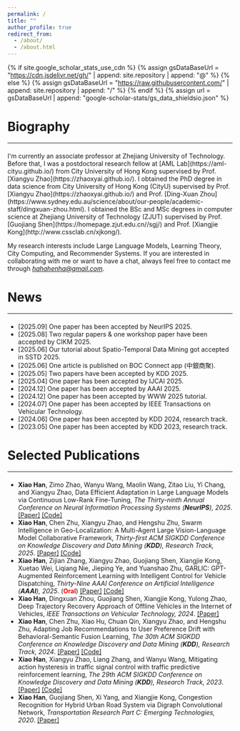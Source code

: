 ```yaml
---
permalink: /
title: ""
author_profile: true
redirect_from: 
  - /about/
  - /about.html
---
```

{% if site.google_scholar_stats_use_cdn %}
{% assign gsDataBaseUrl = "https://cdn.jsdelivr.net/gh/" | append: site.repository | append: "@" %}
{% else %}
{% assign gsDataBaseUrl = "https://raw.githubusercontent.com/" | append: site.repository | append: "/" %}
{% endif %}
{% assign url = gsDataBaseUrl | append: "google-scholar-stats/gs_data_shieldsio.json" %}
<!-- <span class='anchor' id='about-me'></span> -->

# Biography
<hr style="margin-top: 8px; margin-bottom: 20px;">
I'm currently an associate professor at Zhejiang University of Technology.
Before that, I was a postdoctoral research fellow at [AML Lab](https://aml-cityu.github.io/) from City University of Hong Kong supervised by Prof. [Xiangyu Zhao](https://zhaoxyai.github.io/).
I obtained the PhD degree in data science from City University of Hong Kong (CityU) supervised by Prof. [Xiangyu Zhao](https://zhaoxyai.github.io/) and Prof. [Ding-Xuan Zhou](https://www.sydney.edu.au/science/about/our-people/academic-staff/dingxuan-zhou.html). 
I obtained the BSc and MSc degrees in computer science at Zhejiang University of Technology (ZJUT) supervised by Prof. [Guojiang Shen](https://homepage.zjut.edu.cn//sgj/) and Prof. [Xiangjie Kong](http://www.cssclab.cn/xjkong/).

My research interests include Large Language Models, Learning Theory, City Computing, and Recommender Systems.
If you are interested in collaborating with me or want to have a chat, always feel free to contact me through <a href="mailto:hahahenha@gmail.com">*hahahenha@gmail.com*</a>.


# News
<hr style="margin-top: 8px; margin-bottom: 20px;">
<!--
<style>
  .scrollable {
    max-height: 150px; /* 设置最大高度 */
    overflow-y: scroll; /* 设置垂直滚动条 */
  }
</style>
-->

<div class="scrollable">

<ul>
    <li>[2025.09] One paper has been accepted by NeurIPS 2025. </li>
    <li>[2025.08] Two regular papers & one workshop paper have been accepted by CIKM 2025. </li>
    <li>[2025.06] Our tutorial about Spatio-Temporal Data Mining got accepted in SSTD 2025. </li>
    <li>[2025.06] One article is published on BOC Connect app (中銀商聚). </li>
    <li>[2025.05] Two papers have been accepted by KDD 2025.</li>
    <li>[2025.04] One paper has been accepted by IJCAI 2025.</li> 
    <li>[2024.12] One paper has been accepted by AAAI 2025.</li>
    <li>[2024.12] One paper has been accepted by WWW 2025 tutorial.</li>
    <li>[2024.07] One paper has been accepted by IEEE Transactions on Vehicular Technology.</li>
    <li>[2024.06] One paper has been accepted by KDD 2024, research track.</li>
    <li>[2023.05] One paper has been accepted by KDD 2023, research track.</li>
</ul>
</div>




# Selected Publications 
<hr style="margin-top: 8px; margin-bottom: 20px;">

<ul>
  <li>
    <Strong>Xiao Han</Strong>, Zimo Zhao, Wanyu Wang, Maolin Wang, Zitao Liu, Yi Chang, and Xiangyu Zhao,
    Data Efficient Adaptation in Large Language Models via Continuous Low-Rank Fine-Tuning,
    <em>The Thirty-ninth Annual Conference on Neural Information Processing Systems (<Strong>NeurIPS</Strong>), 2025</em>.
    <a target="_blank" rel="noopener" href="https://arxiv.org/pdf/2509.18942?">[Paper]</a>
    <a target="_blank" rel="noopener" href="https://github.com/zzm-black/DEAL-Continuous-Low-Rank-Fine-Tuning">[Code]</a>
  </li>
  
  <li>
    <Strong>Xiao Han</Strong>, Chen Zhu, Xiangyu Zhao, and Hengshu Zhu,
    Swarm Intelligence in Geo-Localization: A Multi-Agent Large Vision-Language Model Collaborative Framework,
    <em>Thirty-first ACM SIGKDD Conference on Knowledge Discovery and Data Mining (<Strong>KDD</Strong>), Research Track,  2025</em>.
    <a target="_blank" rel="noopener" href="../Papers/KDD2025_smileGeo.pdf">[Paper]</a>
    <a target="_blank" rel="noopener" href="https://github.com/Applied-Machine-Learning-Lab/smileGeo">[Code]</a>
  </li>
  
  <li>
   <Strong>Xiao Han</Strong>, Zijian Zhang, Xiangyu Zhao, Guojiang Shen, Xiangjie Kong, Xuetao Wei, Liqiang Nie, Jieping Ye, and Yuanshao Zhu,
    GARLIC: GPT-Augmented Reinforcement Learning with Intelligent Control for Vehicle Dispatching,
    <em>Thirty-Nine AAAI Conference on Artificial Intelligence (<Strong>AAAI</Strong>), 2025</em>.
    (<Strong style="color: red;">Oral</Strong>)
    <a target="_blank" rel="noopener" href="../Papers/AAAI2025_GARLIC.pdf">[Paper]</a>
    <a target="_blank" rel="noopener" href="https://github.com/Applied-Machine-Learning-Lab/GARLIC">[Code]</a>
  </li>
  
  <li>
    <Strong>Xiao Han</Strong>, Dingxuan Zhou, Guojiang Shen, Xiangjie Kong, Yulong Zhao,
    Deep Trajectory Recovery Approach of Offline Vehicles in the Internet of Vehicles,
    <em>IEEE Transactions on Vehicular Technology, 2024</em>.
    <a target="_blank" rel="noopener" href="https://ieeexplore.ieee.org/document/10586793">[Paper]</a>
  </li>
  
  <li>
    <Strong>Xiao Han</Strong>, Chen Zhu, Xiao Hu, Chuan Qin, Xiangyu Zhao, and Hengshu Zhu,
    Adapting Job Recommendations to User Preference Drift with Behavioral-Semantic Fusion Learning,
    <em>The 30th ACM SIGKDD Conference on Knowledge Discovery and Data Mining (<Strong>KDD</Strong>), Research Track, 2024</em>.
    <a target="_blank" rel="noopener" href="../Papers/KDD2024_BISTRO.pdf">[Paper]</a>
    <a target="_blank" rel="noopener" href="https://github.com/Applied-Machine-Learning-Lab/BISTRO">[Code]</a>
  </li>
  
  <li>
    <Strong>Xiao Han</Strong>, Xiangyu Zhao, Liang Zhang, and Wanyu Wang,
    Mitigating action hysteresis in traffic signal control with traffic predictive reinforcement learning,
    <em>The 29th ACM SIGKDD Conference on Knowledge Discovery and Data Mining (<Strong>KDD</Strong>), Research Track, 2023</em>.
    <a target="_blank" rel="noopener" href="../Papers/KDD2023_PRLight.pdf">[Paper]</a>
    <a target="_blank" rel="noopener" href="https://github.com/hahahenha/TPSCF">[Code]</a>
  </li>
  
  <li>
    <Strong>Xiao Han</Strong>, Guojiang Shen, Xi Yang, and Xiangjie Kong,
    Congestion Recognition for Hybrid Urban Road System via Digraph Convolutional Network,
    <em>Transportation Research Part C: Emerging Technologies, 2020</em>.
    <a target="_blank" rel="noopener" href="https://www.sciencedirect.com/science/article/abs/pii/S0968090X20307774">[Paper]</a>
  </li>
</ul>


<!--
# Projects

<div>
  <ul>
    <li>
                            <div class="circle"></div>
                            <h2>Signal Timing: "City Brain" Project in Xiaoshan District, Hangzhou, Zhejiang Province</h2>
                            <p>Deploy adaptive-signal-control algorithm for all intersections with signal control in Xiaoshan District。</p>
                            <img src="../img/project-1.1.JPG" height="340px" width="540px">
                            <p>The comparison between before (left) and after (right) deployment of the algorithm is as follows:</p>
                            <img src="../img/project-1.2.JPG" height="200px" width="320px">
                            <img src="../img/project-1.3.JPG" height="200px" width="200px">
                        </li>
                        <li>
                            <div class="circle"></div>
                            <h2>Special Vehicles First System</h2>
                            <p>The project aims to open a emergency channel for special vehicles (e.g. ambulances).</p>
                            <img src="../img/project-2.1.JPG" height="304px" width="540px">
                            <p>When vehicles are going to pass through the intersection, the signal lights lock the green light in advance. It will release queued vehicles and ensure that the target vehicle does not stop at intersection and pass safely.</p>
                            <img src="../img/project-2.2.JPG" height="304px" width="540px">
                            <p>When the vehicle passes by the intersection, the signal lights release the green light lock as soon as possible to avoid traffic jams in other directions</p>
                            <img src="../img/project-2.3.JPG" height="304px" width="540px">
                        </li>
                        <li>
                            <div class="circle"></div>
                            <h2>The Display System in Hangzhou Transportation Administration of Zhejiang Province</h2>
                            <p>A comprehensive display system of data collected by various detectors in Hangzhou.</p>
                            <img src="../img/project-3.1.JPG" height="101px" width="180px">
                            <img src="../img/project-3.2.JPG" height="101px" width="180px">
                            <img src="../img/project-3.3.JPG" height="101px" width="180px">
                            <img src="../img/project-3.4.JPG" height="101px" width="180px">
                            <img src="../img/project-3.5.JPG" height="101px" width="180px">
                            <img src="../img/project-3.6.JPG" height="101px" width="180px">
                        </li>
                        <li>
                            <div class="circle"></div>
                            <h2>Imitation of Unix file system
                                <a href="https://github.com/hahahenha/UnixFilesystem">
                                    <i nclass="icon-link"></i>Source Code</a>
                            </h2>
                            <p>A file system that simulates the underlying storage of Unix systems with basic file operations.</p>
                        </li>
                         <li>
                            <div class="circle"></div>
                            <h2>Tea——A Web Design Project
                            	<a href="https://www.hahahenha.net/static/tea">
                                    <i nclass="icon-link"></i>Go to</a>
                            </h2>
                            <p>Design and complete a beautiful front-end website.</p>
                        </li>
                        <li>
                            <div class="circle"></div>
                            <h2> OA System </h2>
                            <p>It is written in .NET language and integrates modules such as login, hierarchical notification, personal attendance, schedule, online meeting, workflow design and management, work plan, mail system, asset management, electronic seal management, contract record, system operation log, etc. It has greatly promoted the management of leaders at all levels, coordinated exchange of information between various departments, and the safe, stable and reliable transmission of information inside and outside the department, which facilitates the realization of distributed office and mobile office for all employees.</p>
                        </li>
                        <li>
                            <div class="circle"></div>
                            <h2> Indoor Positioning APP </h2>
                            <p>The location of the target is accurately located through the signal strength of multiple wifi and Bluetooth beacons distributed indoors.</p>
                            <iframe width="560" height="315" src="https://www.hahahenha.net/static/CV/video/project-5.mp4" frameborder="0" allow="accelerometer; clipboard-write; encrypted-media; gyroscope; picture-in-picture" allowfullscreen></iframe>
                        </li>
                        <li>
                            <div class="circle"></div>
                            <h2> Traffic Data-fusion System </h2>
                            <p>Combined with the distributed platform Spark, distributed file system HDFS, SpringBoot framework and D3.js front-end visual library are written and completed.</p>
                            <img src="../img/project-4.JPG" height="304px" width="540px">
                        </li>
                        <li>
                            <div class="circle"></div>
                            <h2> Signal Timing Project of Jiujiang City, Jiangxi Province </h2>
                            <p>Timing the evening peak signal for the main road of Jiujiang City.</p>
                        </li>
  </ul>
</div>

-->













